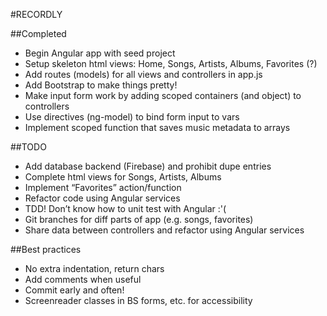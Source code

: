 #RECORDLY

##Completed
- Begin Angular app with seed project
- Setup skeleton html views: Home, Songs, Artists, Albums, Favorites (?)
- Add routes (models) for all views and controllers in app.js
- Add Bootstrap to make things pretty!
- Make input form work by adding scoped containers (and object) to controllers
- Use directives (ng-model) to bind form input to vars
- Implement scoped function that saves music metadata to arrays

##TODO
- Add database backend (Firebase) and prohibit dupe entries
- Complete html views for Songs, Artists, Albums
- Implement “Favorites” action/function
- Refactor code using Angular services
- TDD! Don’t know how to unit test with Angular :'(
- Git branches for diff parts of app (e.g. songs, favorites)
- Share data between controllers and refactor using Angular services

##Best practices
- No extra indentation, return chars
- Add comments when useful
- Commit early and often!
- Screenreader classes in BS forms, etc. for accessibility
